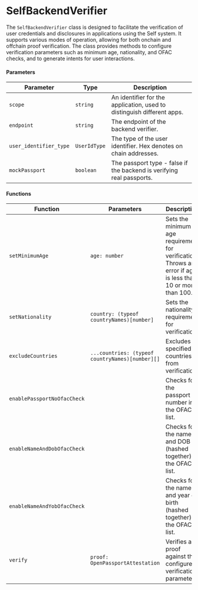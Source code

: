 # SelfBackendVerifier

The `SelfBackendVerifier` class is designed to facilitate the verification of user credentials and disclosures in applications using the Self system. It supports various modes of operation, allowing for both onchain and offchain proof verification. The class provides methods to configure verification parameters such as minimum age, nationality, and OFAC checks, and to generate intents for user interactions.

#### Parameters

| Parameter              | Type         | Description                                                            |
| ---------------------- | ------------ | ---------------------------------------------------------------------- |
| `scope`                | `string`     | An identifier for the application, used to distinguish different apps. |
| `endpoint`             | `string`     | The endpoint of the backend verifier.                                  |
| `user_identifier_type` | `UserIdType` | The type of the user identifier. Hex denotes on chain addresses.       |
| `mockPassport`         | `boolean`    | The passport type - false if the backend is verifying real passports.  |

#### Functions

<table><thead><tr><th width="170.6015625">Function</th><th>Parameters</th><th>Description</th><th>Output</th></tr></thead><tbody><tr><td><code>setMinimumAge</code></td><td><code>age: number</code></td><td>Sets the minimum age requirement for verification. Throws an error if age is less than 10 or more than 100.</td><td><code>this</code></td></tr><tr><td><code>setNationality</code></td><td><code>country: (typeof countryNames)[number]</code></td><td>Sets the nationality requirement for verification.</td><td><code>this</code></td></tr><tr><td><code>excludeCountries</code></td><td><code>...countries: (typeof countryNames)[number][]</code></td><td>Excludes specified countries from verification.</td><td><code>this</code></td></tr><tr><td><code>enablePassportNoOfacCheck</code></td><td></td><td>Checks for the passport number in the OFAC list. </td><td><code>this</code></td></tr><tr><td><code>enableNameAndDobOfacCheck</code></td><td></td><td>Checks for the name and DOB (hashed together) in the OFAC list.</td><td><code>this</code></td></tr><tr><td><code>enableNameAndYobOfacCheck</code></td><td></td><td>Checks for the name and year of birth (hashed together) in the OFAC list. </td><td><code>this</code></td></tr><tr><td><code>verify</code></td><td><code>proof: OpenPassportAttestation</code></td><td>Verifies a proof against the configured verification parameters.</td><td><code>Promise&#x3C;OpenPassportVerifierReport></code></td></tr></tbody></table>
